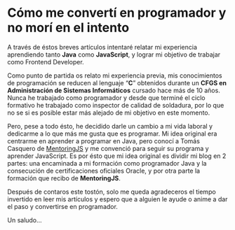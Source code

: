 # Cómo me convertí en programador y no morí en el intento

A través de éstos breves artículos intentaré relatar mi experiencia aprendiendo tanto **Java** como  **JavaScript**, y lograr mi objetivo de trabajar como Frontend Developer.

Como punto de partida os relato mi experiencia previa, mis conocimientos de programación se reducen al lenguaje “**C**” obtenidos durante un **CFGS en Administración de Sistemas Informáticos** cursado hace más de 10 años. Nunca he trabajado como programador y desde que terminé el ciclo formativo he trabajado como inspector de calidad de soldadura, por lo que no se si es posible estar más alejado de mi objetivo en este momento.

Pero, pese a todo ésto, he decidido darle un cambio a mi vida laboral y dedicarme a lo que más me gusta que es programar. Mi idea original era centrarme en aprender a programar en Java, pero conocí a Tomás Casquero de [MentoringJS](http://mentoringjs.com "MentoringJS") y me convenció para seguir su programa y aprender JavaScript. Es por ésto que mi idea original es dividir mi blog en 2 partes: una encaminada a mi formación como programador Java y la consecución de certificaciones oficiales Oracle, y por otra parte la formación que recibo de **MentoringJS**.

Después de contaros este tostón, solo me queda agradeceros el tiempo invertido en leer mis artículos y espero que a alguien le ayude o anime a dar el paso y convertirse en programador.

Un saludo...
